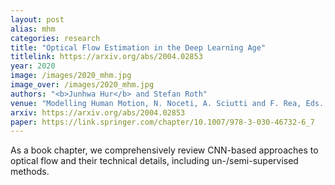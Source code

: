 ```yaml
---
layout: post
alias: mhm
categories: research
title: "Optical Flow Estimation in the Deep Learning Age"
titlelink: https://arxiv.org/abs/2004.02853
year: 2020
image: /images/2020_mhm.jpg
image_over: /images/2020_mhm.jpg
authors: "<b>Junhwa Hur</b> and Stefan Roth"
venue: "Modelling Human Motion, N. Noceti, A. Sciutti and F. Rea, Eds., Springer"
arxiv: https://arxiv.org/abs/2004.02853
paper: https://link.springer.com/chapter/10.1007/978-3-030-46732-6_7
---
```


As a book chapter, we comprehensively review CNN-based approaches to optical flow and their technical details, including un-/semi-supervised methods.